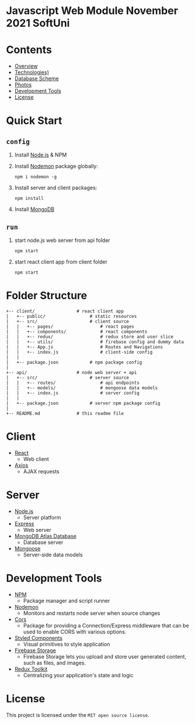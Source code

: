 # Javascript Web Module November 2021 SoftUni

# Contents

- [Overview](#overview)
- [Technologies)](#technologies)
- [Database Scheme](#DBdiagram)
- [Photos](#photos)
- [Development Tools](#development-tools)
- [License](#license)

# Quick Start

## `config`

1. Install [Node.js](https://nodejs.org/en/) & NPM
2. Install [Nodemon](https://github.com/remy/nodemon) package globally:
   ```
   npm i nodemon -g
   ```
3. Install server and client packages:

   ```
   npm install
   ```

4. Install [MongoDB](https://www.mongodb.com/download-center/community)

## `run`

1. start node.js web server from api folder

   ```
   npm start
   ```

2. start react client app from client folder
   ```
   npm start
   ```

# Folder Structure

```
+-- client/                # react client app
|   +-- public/                 # static resources
|   +-- src/                    # client source
|   |   +-- pages/                  # react pages
|   |   +-- components/             # react components
|   |   +-- redux/                  # redux store and user slice
|   |   +-- utils/                  # firebase config and dummy data
|   |   +-- App.js                  # Routes and Navigations
|   |   +-- index.js                # client-side config
|   |
|   +-- package.json            # npm package config
|
+-- api/                   # node web server + api
|   +-- src/                    # server source
|   |   +-- routes/                 # api endpoints
|   |   +-- models/                 # mongoose data models
|   |   +-- index.js                # server config
|   |
|   +-- package.json            # server npm package config
|
+-- README.md              # this readme file
```

# Client

- [React](https://reactjs.org/)
  - Web client
- [Axios](https://github.com/axios/axios)
  - AJAX requests

# Server

- [Node.js](https://nodejs.org/en/)
  - Server platform
- [Express](https://expressjs.com/)
  - Web server
- [MongoDB Atlas Database](https://www.mongodb.com/atlas/database)
  - Database server
- [Mongoose](https://mongoosejs.com/)
  - Server-side data models

# Development Tools

- [NPM](https://yarnpkg.com/en/)
  - Package manager and script runner
- [Nodemon](https://github.com/remy/nodemon)
  - Monitors and restarts node server when source changes
- [Cors](https://www.npmjs.com/package/cors)
  - Package for providing a Connection/Express middleware that can be used to enable CORS with various options.
- [Styled Components](https://styled-components.com/)
  - Visual primitives to style application
- [Firebase Storage](https://www.npmjs.com/package/firebase)
  - Firebase Storage lets you upload and store user generated content, such as files, and images.
- [Redux Toolkit](https://redux.js.org/)
  - Centralizing your application's state and logic

# License

This project is licensed under the `MIT open source license`.
